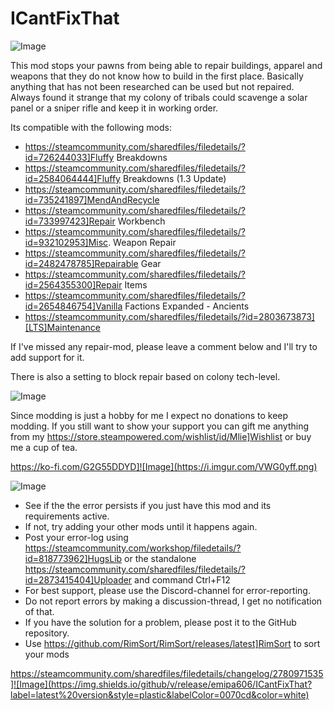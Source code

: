 # ICantFixThat

![Image](https://i.imgur.com/iCj5o7O.png)


This mod stops your pawns from being able to repair buildings, apparel and weapons that they do not know how to build in the first place. 
Basically anything that has not been researched can be used but not repaired.
Always found it strange that my colony of tribals could scavenge a solar panel or a sniper rifle and keep it in working order.

Its compatible with the following mods:


-  https://steamcommunity.com/sharedfiles/filedetails/?id=726244033]Fluffy Breakdowns
-  https://steamcommunity.com/sharedfiles/filedetails/?id=2584064444]Fluffy Breakdowns (1.3 Update)
-  https://steamcommunity.com/sharedfiles/filedetails/?id=735241897]MendAndRecycle
-  https://steamcommunity.com/sharedfiles/filedetails/?id=733997423]Repair Workbench
-  https://steamcommunity.com/sharedfiles/filedetails/?id=932102953]Misc. Weapon Repair
-  https://steamcommunity.com/sharedfiles/filedetails/?id=2482478785]Repairable Gear
-  https://steamcommunity.com/sharedfiles/filedetails/?id=2564355300]Repair Items
-  https://steamcommunity.com/sharedfiles/filedetails/?id=2654846754]Vanilla Factions Expanded - Ancients
- https://steamcommunity.com/sharedfiles/filedetails/?id=2803673873][LTS]Maintenance



If I've missed any repair-mod, please leave a comment below and I'll try to add support for it.

There is also a setting to block repair based on colony tech-level. 

![Image](https://i.imgur.com/Ds0rBAD.png)

Since modding is just a hobby for me I expect no donations to keep modding. If you still want to show your support you can gift me anything from my https://store.steampowered.com/wishlist/id/Mlie]Wishlist or buy me a cup of tea.

https://ko-fi.com/G2G55DDYD]![Image](https://i.imgur.com/VWG0yff.png)


![Image](https://i.imgur.com/5xwDG6H.png)



-  See if the the error persists if you just have this mod and its requirements active.
-  If not, try adding your other mods until it happens again.
-  Post your error-log using https://steamcommunity.com/workshop/filedetails/?id=818773962]HugsLib or the standalone https://steamcommunity.com/sharedfiles/filedetails/?id=2873415404]Uploader and command Ctrl+F12
-  For best support, please use the Discord-channel for error-reporting.
-  Do not report errors by making a discussion-thread, I get no notification of that.
-  If you have the solution for a problem, please post it to the GitHub repository.
-  Use https://github.com/RimSort/RimSort/releases/latest]RimSort to sort your mods



https://steamcommunity.com/sharedfiles/filedetails/changelog/2780971535]![Image](https://img.shields.io/github/v/release/emipa606/ICantFixThat?label=latest%20version&style=plastic&labelColor=0070cd&color=white)

